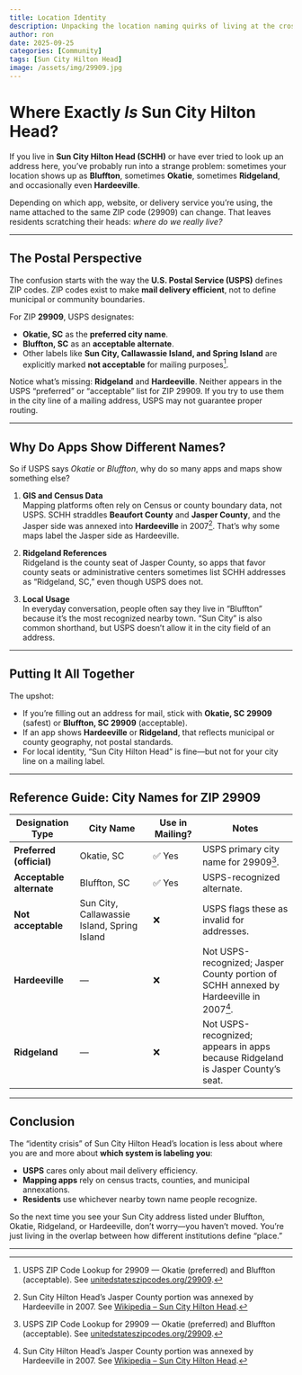 ```yaml
---
title: Location Identity
description: Unpacking the location naming quirks of living at the crossroads of Bluffton, Okatie, Hardeeville, and Ridgeland.
author: ron
date: 2025-09-25
categories: [Community]
tags: [Sun City Hilton Head]
image: /assets/img/29909.jpg
---
```


# Where Exactly *Is* Sun City Hilton Head?

If you live in **Sun City Hilton Head (SCHH)** or have ever tried to look up an address here, you’ve probably run into a strange problem:  sometimes your location shows up as **Bluffton**, sometimes **Okatie**, sometimes **Ridgeland**, and occasionally even **Hardeeville**.  

Depending on which app, website, or delivery service you’re using, the name attached to the same ZIP code (29909) can change. That leaves residents scratching their heads: *where do we really live?*

---

## The Postal Perspective

The confusion starts with the way the **U.S. Postal Service (USPS)** defines ZIP codes. ZIP codes exist to make **mail delivery efficient**, not to define municipal or community boundaries.

For ZIP **29909**, USPS designates:

- **Okatie, SC** as the **preferred city name**.  
- **Bluffton, SC** as an **acceptable alternate**.  
- Other labels like **Sun City, Callawassie Island, and Spring Island** are explicitly marked **not acceptable** for mailing purposes[^usps].  

Notice what’s missing: **Ridgeland** and **Hardeeville**. Neither appears in the USPS “preferred” or “acceptable” list for ZIP 29909. If you try to use them in the city line of a mailing address, USPS may not guarantee proper routing.

---

## Why Do Apps Show Different Names?

So if USPS says *Okatie* or *Bluffton*, why do so many apps and maps show something else?

1. **GIS and Census Data**  
   Mapping platforms often rely on Census or county boundary data, not USPS. SCHH straddles **Beaufort County** and **Jasper County**, and the Jasper side was annexed into **Hardeeville** in 2007[^hardeeville]. That’s why some maps label the Jasper side as Hardeeville.

2. **Ridgeland References**  
   Ridgeland is the county seat of Jasper County, so apps that favor county seats or administrative centers sometimes list SCHH addresses as “Ridgeland, SC,” even though USPS does not.

3. **Local Usage**  
   In everyday conversation, people often say they live in “Bluffton” because it’s the most recognized nearby town. “Sun City” is also common shorthand, but USPS doesn’t allow it in the city field of an address.

---

## Putting It All Together

The upshot:  
- If you’re filling out an address for mail, stick with **Okatie, SC 29909** (safest) or **Bluffton, SC 29909** (acceptable).  
- If an app shows **Hardeeville** or **Ridgeland**, that reflects municipal or county geography, not postal standards.  
- For local identity, “Sun City Hilton Head” is fine—but not for your city line on a mailing label.

---

## Reference Guide: City Names for ZIP 29909

| Designation Type | City Name | Use in Mailing? | Notes |
|------------------|-----------|-----------------|-------|
| **Preferred (official)** | Okatie, SC | ✅ Yes | USPS primary city name for 29909[^usps]. |
| **Acceptable alternate** | Bluffton, SC | ✅ Yes | USPS-recognized alternate. |
| **Not acceptable** | Sun City, Callawassie Island, Spring Island | ❌ | USPS flags these as invalid for addresses. |
| **Hardeeville** | — | ❌ | Not USPS-recognized; Jasper County portion of SCHH annexed by Hardeeville in 2007[^hardeeville]. |
| **Ridgeland** | — | ❌ | Not USPS-recognized; appears in apps because Ridgeland is Jasper County’s seat. |

---

## Conclusion

The “identity crisis” of Sun City Hilton Head’s location is less about where you are and more about **which system is labeling you**:

- **USPS** cares only about mail delivery efficiency.  
- **Mapping apps** rely on census tracts, counties, and municipal annexations.  
- **Residents** use whichever nearby town name people recognize.  

So the next time you see your Sun City address listed under Bluffton, Okatie, Ridgeland, or Hardeeville, don’t worry—you haven’t moved. You’re just living in the overlap between how different institutions define “place.”

---

[^usps]: USPS ZIP Code Lookup for 29909 — Okatie (preferred) and Bluffton (acceptable). See [unitedstateszipcodes.org/29909](https://www.unitedstateszipcodes.org/29909/?utm_source=chatgpt.com).  
[^hardeeville]: Sun City Hilton Head’s Jasper County portion was annexed by Hardeeville in 2007. See [Wikipedia – Sun City Hilton Head](https://en.wikipedia.org/wiki/Sun_City_Hilton_Head?utm_source=chatgpt.com).